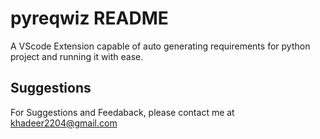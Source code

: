 # pyreqwiz README

A VScode Extension capable of auto generating requirements for python project and running it with ease.

## Suggestions
For Suggestions and Feedaback, please contact me at khadeer2204@gmail.com
